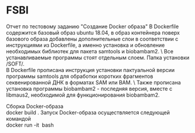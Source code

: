 # FSBI 
Отчет по тестовому заданию "Создание Docker образа"
В Dockerfile содержится базовый образ ubuntu 18.04, в образ контейнера поверх базового образа добавлены дополнительные слои в соответствии с инструкциями из Dockerfile, а именно установка и обновление необходимых библиотек для пакета samtools и biobambam2. \ 
Все устанавливаемые программы стоят отдельным слоем. Папка установки /SOFT/. \
В Dockerfile прописана инструкция установки пактуальной версии программы samtools для обработки коротких фрагментов секвенированной ДНК в форматах SAM или BAM. \ Также прописана установка программы biobambam2 - последняя версия, вместе с libmaus2, необходимой для функционирования biobambam2.



Сборка Docker-образа \
docker build .
Запуск Docker-образа осуществляется следующей командой \
docker run -it <image id> bash
